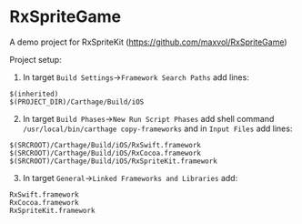 # RxSpriteGame
A demo project for RxSpriteKit (https://github.com/maxvol/RxSpriteGame)

Project setup:

1. In target `Build Settings`->`Framework Search Paths` add lines:
```
$(inherited)
$(PROJECT_DIR)/Carthage/Build/iOS
```
2. In target `Build Phases`->`New Run Script Phases` add shell command `/usr/local/bin/carthage copy-frameworks` and in `Input Files` add lines:
```
$(SRCROOT)/Carthage/Build/iOS/RxSwift.framework
$(SRCROOT)/Carthage/Build/iOS/RxCocoa.framework
$(SRCROOT)/Carthage/Build/iOS/RxSpriteKit.framework
```
3. In target `General`->`Linked Frameworks and Libraries` add:
```
RxSwift.framework
RxCocoa.framework
RxSpriteKit.framework
```


